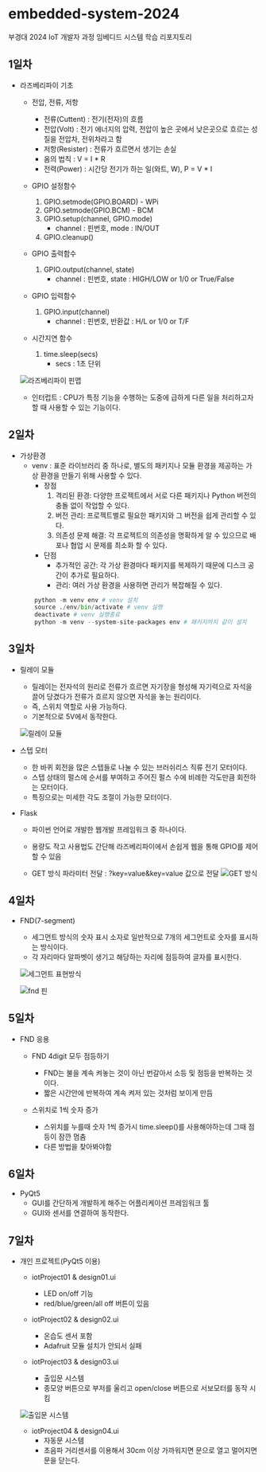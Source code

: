 # embedded-system-2024
부경대 2024 IoT 개발자 과정 임베디드 시스템 학습 리포지토리

## 1일차
- 라즈베리파이 기초
    - 전압, 전류, 저항
        - 전류(Cuttent) : 전기(전자)의 흐름
        - 전압(Volt) : 전기 에너지의 압력, 전압이 높은 곳에서 낮은곳으로 흐르는 성질을 전압차, 전위차라고 함
        - 저항(Resister) : 전류가 흐르면서 생기는 손실
        - 옴의 법칙 : V = I * R
        - 전력(Power) : 시간당 전기가 하는 일(와트, W), P = V * I

    - GPIO 설정함수
        1. GPIO.setmode(GPIO.BOARD) - WPi
        2. GPIO.setmode(GPIO.BCM) - BCM
        3. GPIO.setup(channel, GPIO.mode)
            - channel : 핀번호, mode : IN/OUT
        4. GPIO.cleanup()
    - GPIO 출력함수
        1. GPIO.output(channel, state)
            - channel : 핀번호, state : HIGH/LOW or 1/0 or True/False
    - GPIO 입력함수
        1. GPIO.input(channel)
            - channel : 핀번호, 반환값 : H/L or 1/0 or T/F
    - 시간지연 함수
        1. time.sleep(secs)
            - secs : 1초 단위

    ![라즈베리파이 핀맵](https://raw.githubusercontent.com/breadcoffee/embedded-system-2024/main/images/em001.png)

    - 인터럽트 : CPU가 특정 기능을 수행하는 도중에 급하게 다른 일을 처리하고자 할 때 사용할 수 있는 기능이다.
    
## 2일차
- 가상환경 
    - venv : 표준 라이브러리 중 하나로, 별도의 패키지나 모듈 환경을 제공하는 가상 환경을 만들기 위해 사용할 수 있다.
        - 장점
            1. 격리된 환경: 다양한 프로젝트에서 서로 다른 패키지나 Python 버전의 충돌 없이 작업할 수 있다.
            2. 버전 관리: 프로젝트별로 필요한 패키지와 그 버전을 쉽게 관리할 수 있다.
            3. 의존성 문제 해결: 각 프로젝트의 의존성을 명확하게 알 수 있으므로 배포나 협업 시 문제를 최소화 할 수 있다.
        - 단점
            - 추가적인 공간: 각 가상 환경마다 패키지를 복제하기 때문에 디스크 공간이 추가로 필요하다.
            - 관리: 여러 가상 환경을 사용하면 관리가 복잡해질 수 있다.
    ```python
        python -m venv env # venv 설치
        source ./env/bin/activate # venv 실행
        deactivate # venv 실행종료
        python -m venv --system-site-packages env # 패키지까지 같이 설치
    ```

## 3일차
- 릴레이 모듈
    - 릴레이는 전자석의 원리로 전류가 흐르면 자기장을 형성해 자기력으로 자석을 끌어 당겼다가 전류가 흐르지 않으면 자석을 놓는 원리이다.
    - 즉, 스위치 역할로 사용 가능하다.
    - 기본적으로 5V에서 동작한다.

    ![릴레이 모듈](https://raw.githubusercontent.com/breadcoffee/embedded-system-2024/main/images/em002.png)

- 스텝 모터
    - 한 바퀴 회전을 많은 스텝들로 나눌 수 있는 브러쉬리스 직류 전기 모터이다.
    - 스텝 상태의 펄스에 순서를 부여하고 주어진 펄스 수에 비례한 각도만큼 회전하는 모터이다.
    - 특징으로는 미세한 각도 조절이 가능한 모터이다.

- Flask
    - 파이썬 언어로 개발한 웹개발 프레임워크 중 하나이다.
    - 용량도 작고 사용법도 간단해 라즈베리파이에서 손쉽게 웹을 통해 GPIO를 제어할 수 있음

    - GET 방식 파라미터 전달 : ?key=value&key=value 값으로 전달
    ![GET 방식](https://raw.githubusercontent.com/breadcoffee/embedded-system-2024/main/images/em003.png)

## 4일차
- FND(7-segment)
    - 세그먼트 방식의 숫자 표시 소자로 일반적으로 7개의 세그먼트로 숫자를 표시하는 방식이다.
    - 각 자리마다 알파벳이 생기고 해당하는 자리에 점등하여 글자를 표시한다. 

    ![세그먼트 표현방식](https://raw.githubusercontent.com/breadcoffee/embedded-system-2024/main/images/em004.png)

    ![fnd 핀](https://raw.githubusercontent.com/breadcoffee/embedded-system-2024/main/images/em005.png)

## 5일차
- FND 응용
    - FND 4digit 모두 점등하기
        - FND는 불을 계속 켜놓는 것이 아닌 번갈아서 소등 및 점등을 반복하는 것이다.
        - 짧은 시간안에 반복하여 계속 켜저 있는 것처럼 보이게 만듬

    - 스위치로 1씩 숫자 증가
        - 스위치를 누를때 숫자 1씩 증가시 time.sleep()를 사용해야하는데 그때 점등이 잠깐 멈춤
        - 다른 방법을 찾아봐야함

## 6일차
- PyQt5 
    - GUI를 간단하게 개발하게 해주는 어플리케이션 프레임워크 툴
    - GUI와 센서를 연결하여 동작한다.

## 7일차
- 개인 프로젝트(PyQt5 이용)
    - iotProject01 & design01.ui
        - LED on/off 기능
        - red/blue/green/all off 버튼이 있음

    - iotProject02 & design02.ui
        - 온습도 센서 포함
        - Adafruit 모듈 설치가 안되서 실패

    - iotProject03 & design03.ui
        - 출입문 시스템
        - 종모양 버튼으로 부저를 울리고 open/close 버튼으로 서보모터를 동작 시킴

    ![출입문 시스템](https://raw.githubusercontent.com/breadcoffee/embedded-system-2024/main/images/em006.png)

    - iotProject04 & design04.ui
        - 자동문 시스템
        - 초음파 거리센서를 이용해서 30cm 이상 가까워지면 문으로 열고 멀어지면 문을 닫는다.

    